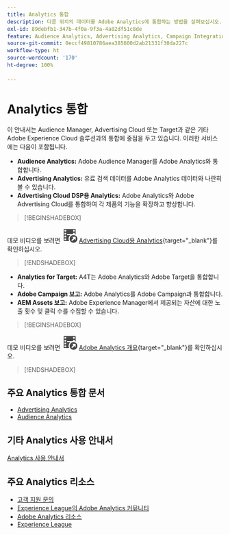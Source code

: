 ```yaml
---
title: Analytics 통합
description: 다른 위치의 데이터를 Adobe Analytics에 통합하는 방법을 살펴보십시오.
exl-id: 89debfb1-347b-4f0a-9f3a-4a82df51c8de
feature: Audience Analytics, Advertising Analytics, Campaign Integration, AEM Assets Reporting, Activity Map
source-git-commit: 0eccf49810786aea385600d2ab21331f30da227c
workflow-type: ht
source-wordcount: '170'
ht-degree: 100%

---
```


# Analytics 통합

이 안내서는 Audience Manager, Advertising Cloud 또는 Target과 같은 기타 Adobe Experience Cloud 솔루션과의 통합에 중점을 두고 있습니다. 이러한 서비스에는 다음이 포함됩니다.

* **Audience Analytics:** Adobe Audience Manager를 Adobe Analytics와 통합합니다.
* **Advertising Analytics:** 유료 검색 데이터를 Adobe Analytics 데이터와 나란히 볼 수 있습니다.
* **Advertising Cloud DSP용 Analytics:** Adobe Analytics와 Adobe Advertising Cloud를 통합하여 각 제품의 기능을 확장하고 향상합니다.


>[!BEGINSHADEBOX]

데모 비디오를 보려면 ![VideoCheckedOut](/help/assets/icons/VideoCheckedOut.svg) [Advertising Cloud용 Analytics](https://video.tv.adobe.com/v/27237?quality=12&learn=on){target="_blank"}를 확인하십시오.

>[!ENDSHADEBOX]


* **Analytics for Target:** A4T는 Adobe Analytics와 Adobe Target을 통합합니다.
* **Adobe Campaign 보고:** Adobe Analytics를 Adobe Campaign과 통합합니다.
* **AEM Assets 보고:** Adobe Experience Manager에서 제공되는 자산에 대한 노출 횟수 및 클릭 수를 수집할 수 있습니다.


>[!BEGINSHADEBOX]

데모 비디오를 보려면 ![VideoCheckedOut](/help/assets/icons/VideoCheckedOut.svg) [Adobe Analytics 개요](https://video.tv.adobe.com/v/27429?quality=12&learn=on){target="_blank"}를 확인하십시오.

>[!ENDSHADEBOX]


## 주요 Analytics 통합 문서

* [Advertising Analytics](c-advertising-analytics/overview.md)
* [Audience Analytics](c-audience-analytics/mc-audiences-aam.md)

## 기타 Analytics 사용 안내서

[Analytics 사용 안내서](https://experienceleague.adobe.com/docs/analytics.html?lang=ko)

## 주요 Analytics 리소스

* [고객 지원 문의](https://experienceleague.adobe.com/ko?support-solution=Analytics#support)
* [Experience League의 Adobe Analytics 커뮤니티](https://experienceleaguecommunities.adobe.com/t5/adobe-analytics/ct-p/adobe-analytics-community?profile.language=ko)
* [Adobe Analytics 리소스](https://experienceleaguecommunities.adobe.com/t5/adobe-analytics-discussions/adobe-analytics-resources/m-p/276666?profile.language=ko)
* [Experience League](https://landing.adobe.com/experience-league/)
